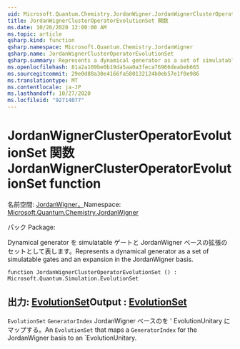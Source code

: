 ```yaml
---
uid: Microsoft.Quantum.Chemistry.JordanWigner.JordanWignerClusterOperatorEvolutionSet
title: JordanWignerClusterOperatorEvolutionSet 関数
ms.date: 10/26/2020 12:00:00 AM
ms.topic: article
qsharp.kind: function
qsharp.namespace: Microsoft.Quantum.Chemistry.JordanWigner
qsharp.name: JordanWignerClusterOperatorEvolutionSet
qsharp.summary: Represents a dynamical generator as a set of simulatable gates and an expansion in the JordanWigner basis.
ms.openlocfilehash: 81a2a109be0b19da5aa0a3feca76966deabeb665
ms.sourcegitcommit: 29e0d88a30e4166fa580132124b0eb57e1f0e986
ms.translationtype: MT
ms.contentlocale: ja-JP
ms.lasthandoff: 10/27/2020
ms.locfileid: "92714077"
---
```

# <a name="jordanwignerclusteroperatorevolutionset-function"></a><span data-ttu-id="c8fd3-102">JordanWignerClusterOperatorEvolutionSet 関数</span><span class="sxs-lookup"><span data-stu-id="c8fd3-102">JordanWignerClusterOperatorEvolutionSet function</span></span>

<span data-ttu-id="c8fd3-103">名前空間: [JordanWigner。](xref:Microsoft.Quantum.Chemistry.JordanWigner)</span><span class="sxs-lookup"><span data-stu-id="c8fd3-103">Namespace: [Microsoft.Quantum.Chemistry.JordanWigner](xref:Microsoft.Quantum.Chemistry.JordanWigner)</span></span>

<span data-ttu-id="c8fd3-104">パック [](https://nuget.org/packages/)</span><span class="sxs-lookup"><span data-stu-id="c8fd3-104">Package: [](https://nuget.org/packages/)</span></span>


<span data-ttu-id="c8fd3-105">Dynamical generator を simulatable ゲートと JordanWigner ベースの拡張のセットとして表します。</span><span class="sxs-lookup"><span data-stu-id="c8fd3-105">Represents a dynamical generator as a set of simulatable gates and an expansion in the JordanWigner basis.</span></span>

```qsharp
function JordanWignerClusterOperatorEvolutionSet () : Microsoft.Quantum.Simulation.EvolutionSet
```


## <a name="output--evolutionset"></a><span data-ttu-id="c8fd3-106">出力: [EvolutionSet](xref:Microsoft.Quantum.Simulation.EvolutionSet)</span><span class="sxs-lookup"><span data-stu-id="c8fd3-106">Output : [EvolutionSet](xref:Microsoft.Quantum.Simulation.EvolutionSet)</span></span>

<span data-ttu-id="c8fd3-107">`EvolutionSet` `GeneratorIndex` JordanWigner ベースのを ' EvolutionUnitary にマップする。</span><span class="sxs-lookup"><span data-stu-id="c8fd3-107">An `EvolutionSet` that maps a `GeneratorIndex` for the JordanWigner basis to an \`EvolutionUnitary.</span></span>